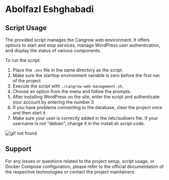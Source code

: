 # Abolfazl Eshghabadi 

## Script Usage
The provided script manages the Cangrow web environment. It offers options to start and stop services, manage WordPress user authentication, and display the status of various components.

To run the script:
1. Place the `.env` file in the same directory as the script.
2. Make sure the starttop environment variable is zero before the first run of the project
3. Execute the script with `./cangrow-web-management.sh`.
4. Choose an option from the menu and follow the prompts.
5. After installing WordPress on the site, enter the script and authenticate your account by entering the number 3
6. If you have problems connecting to the database, clear the project once and then start it
7. Make sure your user is correctly added in the /etc/sudoers file. If your username is not "debian", change it in the install.sh script code.

![gif not found](https://s30.picofile.com/file/8474597350/2024_04_22_10_33_48.gif)


## Support
For any issues or questions related to the project setup, script usage, or Docker Compose configuration, please refer to the official documentation of the respective technologies or contact the project maintainers.

